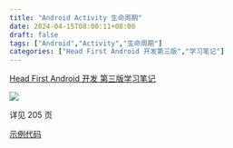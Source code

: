 ```yaml
---
title: "Android Activity 生命周期"
date: 2024-04-15T08:00:11+08:00
draft: false
tags: ["Android","Activity","生命周期"]
categories: ["Head First Android 开发第三版","学习笔记"]
---
```


[Head First Android 开发 第三版学习笔记](../dir)

![](../../../../../post/30/30-1-1.svg)

详见 205 页

[示例代码](https://github.com/wyyl1/Head-First-Android-Development-3rd-Edition/tree/main/Stopwatch5)
